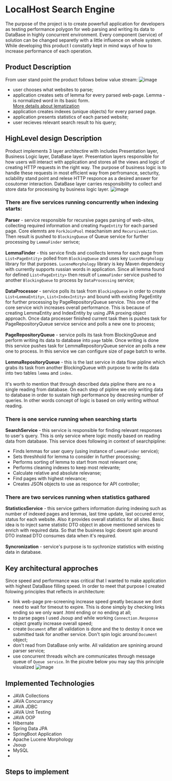 # LocalHost Search Engine
The purpose of the project is to create powerfull application for developers as testing performance polygon for web parsing and writing its data to DataBase in highly concurrent environment. Every component (service) of solution can be changed separetly with a little influence on whole system. While developing this product I constatly kept in mind ways of how to increase performance of each operation.

## Product Description
From user stand point the product follows below value stream:
![image](https://user-images.githubusercontent.com/20218691/216328585-0f6b47d7-cce9-463a-a2de-5034b26add51.png)
- user chooses what websites to parse;
- application creates sets of lemma for every parsed web-page. Lemma - is normalized word in its basic form. <br> [More details about lematization](https://en.wikipedia.org/wiki/Lemmatisation)
- application creates indexes (unique objects) for every parsed page.
- application presents statistics of each parsed website;
- user recieves relevant search result to his query;

## HighLevel design Description
Product implements 3 layer architectire with includes Presentation layer, Business Logic layer, DataBase layer. Presentation layers responsible for how users will interact with application and stores all the views and logic of creating HTTP requests in the right way. The purpose of business logic is to handle these requests in most efficient way from perfromance, secturity, sclability stand point and relese HTTP responce as a desired answer for cosutomer interaction. DataBase layer carries responsibility to collect and store data for processing by business logic layer.
![image](https://user-images.githubusercontent.com/20218691/216282673-2b6f4187-8469-41d4-b7db-66b7af33d1a1.png)

### There are five services running concurrently when indexing starts:

**Parser** - service responsible for recursive pages parsing of web-sites, collecting required information and creating `PageEntit`y for each parsed page. Core elemnts are `ForkJoinPool` meachanism and `RecursiveAction`. Then result is pushed to `BlockingQueue` of Queue service for further processing by `LemmaFinder` serivce; <br><br>
**LemmaFinder** - this service finds and coollects lemma for each page from `List<PageEntity>` polled from `BlockingQueue` and uses key `LucenMorphology` library for that purposes. `LuceneMorphology` library is key Maven dependecy with currently supports russian words in application. Since all lemma found for defined `List<PageEntity>` then 
result of `LemmaFinder` service pushed to another `BlockingQueue` to process by `DataProcessing` service; <br> <br>
**DataProcessor** - service polls its task from `BlockingQueue` in order to create `List<LemmaEntity>`, `List<IndexIntity>` and bound with existing PageEntity for further processing by PageRepositoryQueue service. This one of the core service wich increases overall performance. This is because of creating LemmaEntity and IndexEntity by using JPA proxing object approach. Once data processer finished current task then is pushes task for PageRepositoryQueue service service and polls a new one to process; <br> <br>
**PageRepositoryQueue** - service polls its task from BlockingQueue and perform writing its data to database into `page` table. Once writing is done this service pushes task for LemmaRepositoryQueue service an polls a new one to process. In this service we can configure size of page batch to write. <br> <br>
**LemmaRepositoryQueue** - this is the last service in data flow pipline which grabs its task from another BlockingQueue with purpose to write its data into two tables `lemma` and `index`. <br> <br>
It's worth to mention that through described data pipline there are no a single reading from database. On each step of pipline we only writing data to database in order to sustain high performance by deacresing number of queries. In other words concept of logic is based on only writing without reading.

### There is one service running when searching starts
**SearchService** - this service is responsible for finding relevant responses to user's query. This is only service where logic mostly based on reading data from database. This service does following in context of searchpipline:
- Finds lemmas for user query (using instance of `LemmaFinder` service);
- Sets threshhold for lemma to consider in further processing;
- Performs sorting of lemma to start from most relevant one;
- Performs cleaning indexes to keep most relevante;
- Calculate relative and absolute relevanse;
- Find pages with highest relevance;
- Creates JSON objects to use as responce for API controller;

### There are two services running when statistics gathared
**StatisticsService** - this service gathers information during indexing such as number of indexed pages and lemmas, last time update, last occured error, status for each website. Also it provides overall statistics for all sites. Basic idea is to inject same statistic DTO object in above mentioned services to enrich with required data. So that the business logic doesnt spin around DTO instead DTO consumes data when it's required.<br> <br>
**Syncronization** - service's purpose is to sychronize statistics with existing data in database. 


## Key architectural approches 
Since speed and performance was critical that I wanted to make application with highest DataBase filling speed. In order to meet that purpose I created folowing principles that reflects in architecture:
- link web-page pre-screening increase speed greatly because we dont need to wait for timeout to expire. This is done simply by checking links ending so we only want .html ending or no ending at all;
- to parse pages I used Jsoup and while working `Connection.Response` object greatly increase overall speed;
- create `Document` after all validation is done and the to destoy it once we submitted task for another service. Don't spin logic around `Document` object;
- don't read from DataBase only write. All validation are spnining around parser service;
- use concurrent threads wihch are communicates through message queue of `Queue service`. In the picutre below you may say this principle visualized
![image](https://user-images.githubusercontent.com/20218691/216344291-6578ba13-f676-43e7-8915-66d26702763d.png)

## Implemented Technologies
- JAVA Collections
- JAVA Concurrancy
- JAVA JDBC
- JAVA Unit Testing
- JAVA OOP
- Hibernate
- Spring Data JPA
- SpringBoot Application
- Apache Lucene Morphology
- Jsoup
- MySQL
- 
## Steps to implement

